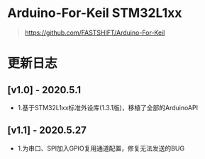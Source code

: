 # Arduino-For-Keil STM32L1xx
> https://github.com/FASTSHIFT/Arduino-For-Keil

# 更新日志
## [v1.0] - 2020.5.1
* 1.基于STM32L1xx标准外设库(1.3.1版)，移植了全部的ArduinoAPI

## [v1.1] - 2020.5.27
* 1.为串口、SPI加入GPIO复用通道配置，修复无法发送的BUG

